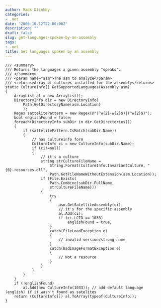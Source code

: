 ```yaml
---
author: Mads Klinkby
categories:
- .net
date: "2006-10-12T22:00:00Z"
description: ""
draft: false
slug: get-languages-spoken-by-an-assembly
tags:
- .net
title: Get languages spoken by an assembly
---
```



<pre class="csharpcode"><code><span class="rem">/// &lt;summary&gt;</span> 
<span class="rem">/// Returns the languages a given assembly "speaks".</span> 
<span class="rem">/// &lt;/summary&gt;</span> 
<span class="rem">/// &lt;param name="asm"&gt;The asm to analyze&lt;/param&gt;</span> 
<span class="rem">/// &lt;returns&gt;Array of cultures installed for the assembly&lt;/returns&gt;</span> 
<span class="kwrd">static</span> CultureInfo[] GetSupportedLanguages(Assembly asm) 
{ 
    ArrayList al = <span class="kwrd">new</span> ArrayList(); 
    DirectoryInfo dir = <span class="kwrd">new</span> DirectoryInfo( 
        Path.GetDirectoryName(asm.Location) 
        ); 
    Regex sattelitePattern = <span class="kwrd">new</span> Regex(<span class="str">@"(^w{2}-w{2}$)|(^w{2}$)"</span>); 
    <span class="kwrd">bool</span> englishFound = <span class="kwrd">false</span>; 
    <span class="kwrd">foreach</span>(DirectoryInfo subDir <span class="kwrd">in</span> dir.GetDirectories()) 
    { 
        <span class="kwrd">if</span> (sattelitePattern.IsMatch(subDir.Name)) 
        { 
            <span class="rem">// has cultureinfo form</span> 
            CultureInfo ci = <span class="kwrd">new</span> CultureInfo(subDir.Name); 
            <span class="kwrd">if</span> (ci!=<span class="kwrd">null</span>) 
            { 
                <span class="rem">// it's a culture</span> 
                <span class="kwrd">string</span> strCultureFileName = 
                    String.Format(CultureInfo.InvariantCulture, <span class="str">"{0}.resources.dll"</span>, 
                    Path.GetFileNameWithoutExtension(asm.Location)); 
                <span class="kwrd">if</span> (File.Exists( 
                    Path.Combine(subDir.FullName, 
                    strCultureFileName))) 
                { 
                    <span class="kwrd">try</span> 
                    { 
                        asm.GetSatelliteAssembly(ci); 
                        <span class="rem">// it's for the specific assembly</span> 
                        al.Add(ci); 
                        <span class="kwrd">if</span> (ci.LCID == 1033) 
                            englishFound = <span class="kwrd">true</span>; 
                    } 
                    <span class="kwrd">catch</span>(FileLoadException e) 
                    { 
                        <span class="rem">// invalid version/strong name</span> 
                    } 
                    <span class="kwrd">catch</span>(BadImageFormatException e) 
                    { 
                        <span class="rem">// Not a resource</span> 
                    } 
                } 
            } 
        } 
    } 
    <span class="kwrd">if</span> (!englishFound) 
        al.Add(<span class="kwrd">new</span> CultureInfo(1033)); <span class="rem">// add default language (english) if it wasn't found as satelites</span> 
    <span class="kwrd">return</span> (CultureInfo[]) al.ToArray(<span class="kwrd">typeof</span>(CultureInfo)); 
}</code></pre>

